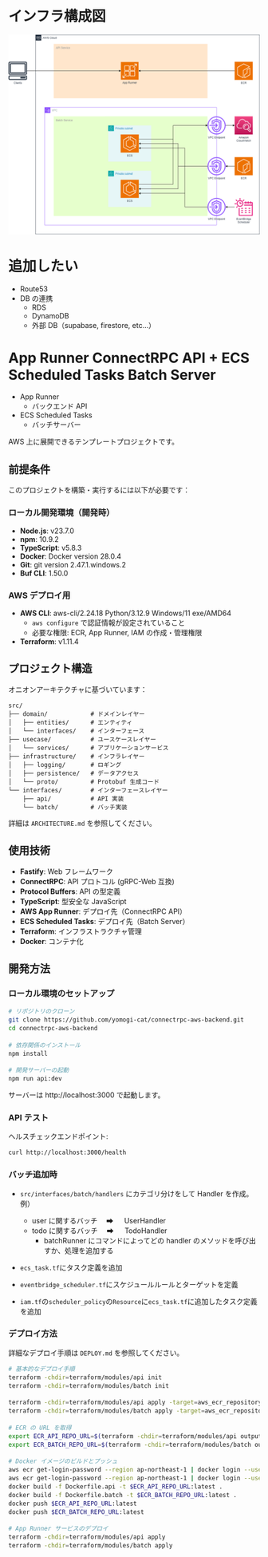 # インフラ構成図

![](./architecture.png)

# 追加したい

- Route53
- DB の連携
  - RDS
  - DynamoDB
  - 外部 DB（supabase, firestore, etc...）

# App Runner ConnectRPC API + ECS Scheduled Tasks Batch Server

- App Runner
  - バックエンド API
- ECS Scheduled Tasks
  - バッチサーバー

AWS 上に展開できるテンプレートプロジェクトです。

## 前提条件

このプロジェクトを構築・実行するには以下が必要です：

### ローカル開発環境（開発時）

- **Node.js**: v23.7.0
- **npm**: 10.9.2
- **TypeScript**: v5.8.3
- **Docker**: Docker version 28.0.4
- **Git**: git version 2.47.1.windows.2
- **Buf CLI**: 1.50.0

### AWS デプロイ用

- **AWS CLI**: aws-cli/2.24.18 Python/3.12.9 Windows/11 exe/AMD64
  - `aws configure` で認証情報が設定されていること
  - 必要な権限: ECR, App Runner, IAM の作成・管理権限
- **Terraform**: v1.11.4

## プロジェクト構造

オニオンアーキテクチャに基づいています：

```
src/
├── domain/            # ドメインレイヤー
│   ├── entities/      # エンティティ
│   └── interfaces/    # インターフェース
├── usecase/           # ユースケースレイヤー
│   └── services/      # アプリケーションサービス
├── infrastructure/    # インフラレイヤー
│   ├── logging/       # ロギング
│   ├── persistence/   # データアクセス
│   └── proto/         # Protobuf 生成コード
└── interfaces/        # インターフェースレイヤー
    ├── api/           # API 実装
    └── batch/         # バッチ実装
```

詳細は `ARCHITECTURE.md` を参照してください。

## 使用技術

- **Fastify**: Web フレームワーク
- **ConnectRPC**: API プロトコル (gRPC-Web 互換)
- **Protocol Buffers**: API の型定義
- **TypeScript**: 型安全な JavaScript
- **AWS App Runner**: デプロイ先（ConnectRPC API）
- **ECS Scheduled Tasks**: デプロイ先（Batch Server）
- **Terraform**: インフラストラクチャ管理
- **Docker**: コンテナ化

## 開発方法

### ローカル環境のセットアップ

```bash
# リポジトリのクローン
git clone https://github.com/yomogi-cat/connectrpc-aws-backend.git
cd connectrpc-aws-backend

# 依存関係のインストール
npm install

# 開発サーバーの起動
npm run api:dev
```

サーバーは http://localhost:3000 で起動します。

### API テスト

ヘルスチェックエンドポイント:

```bash
curl http://localhost:3000/health
```

### バッチ追加時

- `src/interfaces/batch/handlers` にカテゴリ分けをして Handler を作成。
  例）

  - user に関するバッチ　 ➡ 　 UserHandler
  - todo に関するバッチ　 ➡ 　 TodoHandler
    - batchRunner にコマンドによってどの handler のメソッドを呼び出すか、処理を追加する

- `ecs_task.tf`にタスク定義を追加
- `eventbridge_scheduler.tf`にスケジュールルールとターゲットを定義
- `iam.tf`の`scheduler_policy`の`Resource`に`ecs_task.tf`に追加したタスク定義を追加

### デプロイ方法

詳細なデプロイ手順は `DEPLOY.md` を参照してください。

```bash
# 基本的なデプロイ手順
terraform -chdir=terraform/modules/api init
terraform -chdir=terraform/modules/batch init

terraform -chdir=terraform/modules/api apply -target=aws_ecr_repository.api_repo
terraform -chdir=terraform/modules/batch apply -target=aws_ecr_repository.batch_repo

# ECR の URL を取得
export ECR_API_REPO_URL=$(terraform -chdir=terraform/modules/api output -raw ecr_repository_url)
export ECR_BATCH_REPO_URL=$(terraform -chdir=terraform/modules/batch output -raw ecr_repository_url)

# Docker イメージのビルドとプッシュ
aws ecr get-login-password --region ap-northeast-1 | docker login --username AWS --password-stdin $ECR_API_REPO_URL
aws ecr get-login-password --region ap-northeast-1 | docker login --username AWS --password-stdin $ECR_BATCH_REPO_URL
docker build -f Dockerfile.api -t $ECR_API_REPO_URL:latest .
docker build -f Dockerfile.batch -t $ECR_BATCH_REPO_URL:latest .
docker push $ECR_API_REPO_URL:latest
docker push $ECR_BATCH_REPO_URL:latest

# App Runner サービスのデプロイ
terraform -chdir=terraform/modules/api apply
terraform -chdir=terraform/modules/batch apply
```
